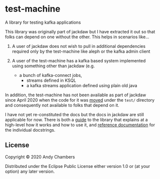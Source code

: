 # test-machine

A library for testing kafka applications

This library was originally part of jackdaw but I have extracted it out
so that folks can depend on one without the other. This helps in
scenarios like...

 1. A user of jackdaw does not wish to pull in additional dependencies
    required only by the test-machine like aleph or the kafka admin
		client

 2. A user of the test-machine has a kafka based system implemented
    using something other than jackdaw (e.g.

     - a bunch of kafka-connect jobs,
		 - streams defined in KSQL
		 - a kafka streams application defined using plain old java
		 
In addition, the test-machine has not been available as part of jackdaw
since April 2020 when the code for it was [moved](https://github.com/FundingCircle/jackdaw/pull/235)
under the `test/` directory and consequently not available to folks that depend
on it.

I have not yet re-constituted the docs but the docs in jackdaw are
still applicable for now. There is both a
[guide](https://cljdoc.org/d/fundingcircle/jackdaw/0.7.6/doc/the-test-machine)
to the library that explains at a high-level how it works and how to use
it, and [reference
documentation](https://cljdoc.org/d/fundingcircle/jackdaw/0.7.6/api/jackdaw.test)
for the individual docstrings.

## License

Copyright © 2020 Andy Chambers

Distributed under the Eclipse Public License either version 1.0 or (at
your option) any later version.
